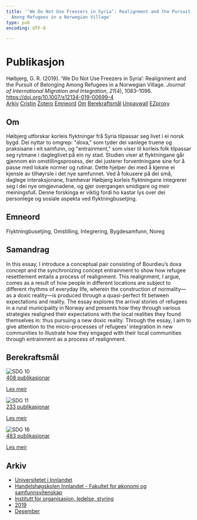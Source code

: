 ```yaml
---
title: '‘We Do Not Use Freezers in Syria’: Realignment and the Pursuit of Belonging
  Among Refugees in a Norwegian Village'
type: pub
encoding: UTF-8

---
```

<h1>Publikasjon</h1>
<article id="csl-bib-container-YL9JAE99" class="csl-bib-container">
  <div class="csl-bib-body"> <div class="csl-entry">Høibjerg, G. R. (2019). ‘We Do Not Use Freezers in Syria’: Realignment and the Pursuit of Belonging Among Refugees in a Norwegian Village. <i>Journal of International Migration and Integration</i>, <i>21</i>(4), 1083–1096. <a href="https://doi.org/10.1007/s12134-019-00699-4">https://doi.org/10.1007/s12134-019-00699-4</a></div> </div>
  <div class="csl-bib-buttons">
    <a href="#taxonomy-article-YL9JAE99" alt="archive" class="csl-bib-button">Arkiv</a>
    <a href="https://app.cristin.no/results/show.jsf?id=1758558" alt="Cristin" class="csl-bib-button">Cristin</a>
    <a href="http://zotero.org/groups/5881554/items/YL9JAE99" alt="Zotero" class="csl-bib-button">Zotero</a>
    <a href="#keywords-article-YL9JAE99" alt="keywords" class="csl-bib-button">Emneord</a>
    <a href="#about-article-YL9JAE99" alt="about_pub" class="csl-bib-button">Om</a>
    <a href="#sdg-article-YL9JAE99" alt="sdg" class="csl-bib-button">Berekraftsmål</a>
    <a href="https://doi.org/10.1007/s12134-019-00699-4" alt="Unpaywall" class="csl-bib-button">Unpaywall</a>
    <a href="https://doi.org/10.1007/s12134-019-00699-4" alt="EZproxy" class="csl-bib-button">EZproxy</a>
  </div>
  <div id="csl-bib-meta-container-YL9JAE99"></div>
</article>
<div id="csl-bib-meta-YL9JAE99" class="csl-bib-meta">
  <article id="about-article-YL9JAE99" class="about_pub-article">
    <h1>Om</h1>
    Høibjerg utforskar korleis flyktningar frå Syria tilpassar seg livet i ei norsk bygd. Dei nyttar to omgrep: "doxa," som tyder dei vanlege truene og praksisane i eit samfunn, og "entrainment," som viser til korleis folk tilpassar seg rytmane i dagleglivet på ein ny stad. Studien viser at flyktningane går gjennom ein omstillingsprosess, der dei justerer forventningane sine for å passe med lokale normer og rutinar. Dette hjelper dei med å kjenne ei kjensle av tilhøyrsle i det nye samfunnet. Ved å fokusere på dei små, daglege interaksjonane, framhevar Høibjerg korleis flyktningane integrerer seg i dei nye omgjevnadene, og gjer overgangen smidigare og meir meiningsfull. Denne forskinga er viktig fordi ho kastar lys over dei personlege og sosiale aspekta ved flyktningbusetjing.
  </article>
  <article id="keywords-article-YL9JAE99" class="keywords-article">
    <h1>Emneord</h1>
    Flyktningbusetjing, Omstilling, Integrering, Bygdesamfunn, Noreg
  </article>
  <article id="abstract-article-YL9JAE99" class="abstract-article">
    <h1>Samandrag</h1>
    In this essay, I introduce a conceptual pair consisting of Bourdieu’s doxa concept and the synchronizing concept entrainment to show how refugee resettlement entails a process of realignment. This realignment, I argue, comes as a result of how people in different locations are subject to different rhythms of everyday life, wherein the construction of normality—as a doxic reality—is produced through a quasi-perfect fit between expectations and reality. The essay explores the arrival stories of refugees in a rural municipality in Norway and presents how they through various strategies realigned their expectations with the local realities they found themselves in: thus pursuing a new doxic reality. Through the essay, I aim to give attention to the micro-processes of refugees’ integration in new communities to illustrate how they engaged with their local communities through entrainment as a process of realignment.
  </article>
  <article id="sdg-article-YL9JAE99" class="sdg-article">
    <h1>Berekraftsmål</h1>
    <div class="sdg-container"><div id="sdg10" class="sdg">
        <img src="{{< params subfolder >}}images/sdg/sdg10_nn.png" class="image" alt="SDG 10">
        <div class="sdg-overlay">
          <a href="{{< params subfolder >}}nn/archive/?sdg=10#archive" class="sdg-publication-count"><span>408</span> publikasjonar</a>
          <p><a href="https://fn.no/om-fn/fns-baerekraftsmaal/mindre-ulikhet?lang=nno-NO" class="sdg-read-more">Les meir</a></p>
        </div>
      </div> <div id="sdg11" class="sdg">
        <img src="{{< params subfolder >}}images/sdg/sdg11_nn.png" class="image" alt="SDG 11">
        <div class="sdg-overlay">
          <a href="{{< params subfolder >}}nn/archive/?sdg=11#archive" class="sdg-publication-count"><span>233</span> publikasjonar</a>
          <p><a href="https://fn.no/om-fn/fns-baerekraftsmaal/baerekraftige-byer-og-lokalsamfunn?lang=nno-NO" class="sdg-read-more">Les meir</a></p>
        </div>
      </div> <div id="sdg16" class="sdg">
        <img src="{{< params subfolder >}}images/sdg/sdg16_nn.png" class="image" alt="SDG 16">
        <div class="sdg-overlay">
          <a href="{{< params subfolder >}}nn/archive/?sdg=16#archive" class="sdg-publication-count"><span>483</span> publikasjonar</a>
          <p><a href="https://fn.no/om-fn/fns-baerekraftsmaal/fred-rettferdighet-og-velfungerende-institusjoner?lang=nno-NO" class="sdg-read-more">Les meir</a></p>
        </div>
      </div></div>
  </article>
  <article id="taxonomy-article-YL9JAE99" class="taxonomy-article">
    <h1>Arkiv</h1>
    <ul>
      <li><a href="{{< params subfolder >}}nn/archive/?key=3DCRN523">Universitetet i Innlandet</a></li>
      <li><a href="{{< params subfolder >}}nn/archive/?key=DU8Q9LN9">Handelshøgskolen Innlandet - Fakultet for økonomi og samfunnsvitenskap</a></li>
      <li><a href="{{< params subfolder >}}nn/archive/?key=4LUWR3ZM">Institutt for organisasjon, ledelse, styring</a></li>
      <li><a href="{{< params subfolder >}}nn/archive/?key=7GQPC2L9">2019</a></li>
      <li><a href="{{< params subfolder >}}nn/archive/?key=WI85NCBU">Desember</a></li>
    </ul>
  </article>
</div>
